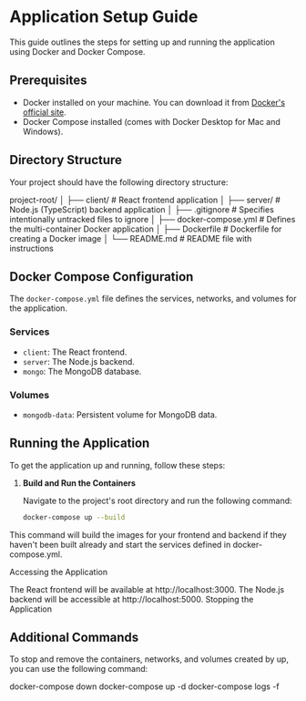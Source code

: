 # Application Setup Guide

This guide outlines the steps for setting up and running the application using Docker and Docker Compose.

## Prerequisites

- Docker installed on your machine. You can download it from [Docker's official site](https://www.docker.com/products/docker-desktop).
- Docker Compose installed (comes with Docker Desktop for Mac and Windows).

## Directory Structure

Your project should have the following directory structure:

project-root/
│
├── client/ # React frontend application
│
├── server/ # Node.js (TypeScript) backend application
│
├── .gitignore # Specifies intentionally untracked files to ignore
│
├── docker-compose.yml # Defines the multi-container Docker application
│
├── Dockerfile # Dockerfile for creating a Docker image
│
└── README.md # README file with instructions


## Docker Compose Configuration

The `docker-compose.yml` file defines the services, networks, and volumes for the application.

### Services

- `client`: The React frontend.
- `server`: The Node.js backend.
- `mongo`: The MongoDB database.

### Volumes

- `mongodb-data`: Persistent volume for MongoDB data.

## Running the Application

To get the application up and running, follow these steps:

1. **Build and Run the Containers**

   Navigate to the project's root directory and run the following command:

   ```sh
   docker-compose up --build

This command will build the images for your frontend and backend if they haven't been built already and start the services defined in docker-compose.yml.

Accessing the Application

The React frontend will be available at http://localhost:3000.
The Node.js backend will be accessible at http://localhost:5000.
Stopping the Application

## Additional Commands

To stop and remove the containers, networks, and volumes created by up, you can use the following command:

docker-compose down
docker-compose up -d
docker-compose logs -f
